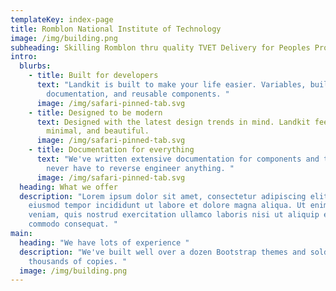 ```yaml
---
templateKey: index-page
title: Romblon National Institute of Technology
image: /img/building.png
subheading: Skilling Romblon thru quality TVET Delivery for Peoples Prosperity
intro:
  blurbs:
    - title: Built for developers
      text: "Landkit is built to make your life easier. Variables, build tooling,
        documentation, and reusable components. "
      image: /img/safari-pinned-tab.svg
    - title: Designed to be modern
      text: Designed with the latest design trends in mind. Landkit feels modern,
        minimal, and beautiful.
      image: /img/safari-pinned-tab.svg
    - title: Documentation for everything
      text: "We've written extensive documentation for components and tools, so you
        never have to reverse engineer anything. "
      image: /img/safari-pinned-tab.svg
  heading: What we offer
  description: "Lorem ipsum dolor sit amet, consectetur adipiscing elit, sed do
    eiusmod tempor incididunt ut labore et dolore magna aliqua. Ut enim ad minim
    veniam, quis nostrud exercitation ullamco laboris nisi ut aliquip ex ea
    commodo consequat. "
main:
  heading: "We have lots of experience "
  description: "We've built well over a dozen Bootstrap themes and sold tens of
    thousands of copies. "
  image: /img/building.png
---
```

